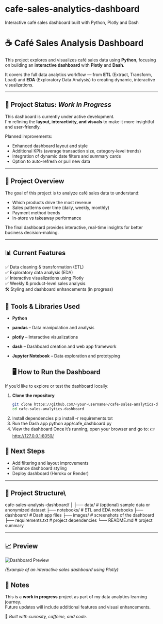 # cafe-sales-analytics-dashboard
Interactive café sales dashboard built with Python, Plotly and Dash


# ☕ Café Sales Analysis Dashboard

This project explores and visualizes café sales data using **Python**, focusing on building an **interactive dashboard** with **Plotly** and **Dash**.

It covers the full data analytics workflow — from **ETL** (Extract, Transform, Load) and **EDA** (Exploratory Data Analysis) to creating dynamic, interactive visualizations.

---

## 🚧 Project Status: *Work in Progress*

This dashboard is currently under active development.  
I'm refining the **layout, interactivity, and visuals** to make it more insightful and user-friendly.

Planned improvements:
- Enhanced dashboard layout and style  
- Additional KPIs (average transaction size, category-level trends)  
- Integration of dynamic date filters and summary cards  
- Option to auto-refresh or pull new data

---

## 🚀 Project Overview

The goal of this project is to analyze café sales data to understand:
- Which products drive the most revenue  
- Sales patterns over time (daily, weekly, monthly)  
- Payment method trends  
- In-store vs takeaway performance  

The final dashboard provides interactive, real-time insights for better business decision-making.

---


## 📊 Current Features
✅ Data cleaning & transformation (ETL)  
✅ Exploratory data analysis (EDA)  
✅ Interactive visualizations using Plotly  
✅ Weekly & product-level sales analysis  
🛠️ Styling and dashboard enhancements (in progress)


## 🧰  Tools & Libraries Used

- **Python**
- **pandas** – Data manipulation and analysis  
- **plotly** – Interactive visualizations  
- **dash** – Dashboard creation and web app framework  
- **Jupyter Notebook** – Data exploration and prototyping

  ## 🖥️ How to Run the Dashboard

If you’d like to explore or test the dashboard locally:

1. **Clone the repository**
   ```bash
   git clone https://github.com/<your-username>/cafe-sales-analytics-dashboard.git
   cd cafe-sales-analytics-dashboard
2. Install dependencies
   pip install -r requirements.txt
3. Run the Dash app
   python app/cafe_dashboard.py
4. View the dashboard
Once it’s running, open your browser and go to:
👉 http://127.0.0.1:8050/

## 🚀 Next Steps
- Add filtering and layout improvements  
- Enhance dashboard styling  
- Deploy dashboard (Heroku or Render)

---

## 📂 Project Structure\

cafe-sales-analysis-dashboard/
│
├── data/ # (optional) sample data or anonymized dataset
├── notebooks/ # ETL and EDA notebooks
├── dashboard/ # Dash app files
├── images/ # screenshots of the dashboard
├── requirements.txt # project dependencies
└── README.md # project summary


---

## 📈 Preview

![Dashboard Preview](images/dashboard_preview.png)

*(Example of an interactive sales dashboard using Plotly)*


## 🧾 Notes

This is a **work in progress** project as part of my data analytics learning journey.  
Future updates will include additional features and visual enhancements.


📌 *Built with curiosity, caffeine, and code.*

